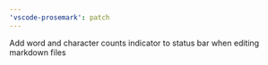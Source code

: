 ```yaml
---
'vscode-prosemark': patch
---
```


Add word and character counts indicator to status bar when editing markdown files
